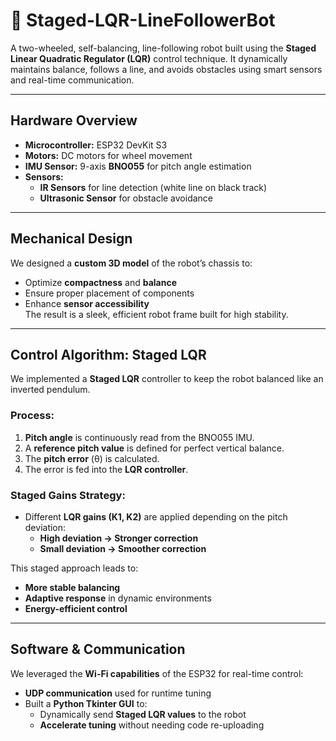 # 🤖 Staged-LQR-LineFollowerBot

A two-wheeled, self-balancing, line-following robot built using the **Staged Linear Quadratic Regulator (LQR)** control technique. It dynamically maintains balance, follows a line, and avoids obstacles using smart sensors and real-time communication.

---

## Hardware Overview

- **Microcontroller:** ESP32 DevKit S3  
- **Motors:** DC motors for wheel movement  
- **IMU Sensor:** 9-axis **BNO055** for pitch angle estimation  
- **Sensors:**
  - **IR Sensors** for line detection (white line on black track)
  - **Ultrasonic Sensor** for obstacle avoidance  

---

## Mechanical Design

We designed a **custom 3D model** of the robot’s chassis to:
- Optimize **compactness** and **balance**
- Ensure proper placement of components
- Enhance **sensor accessibility**  
The result is a sleek, efficient robot frame built for high stability.

---

## Control Algorithm: Staged LQR

We implemented a **Staged LQR** controller to keep the robot balanced like an inverted pendulum.

### Process:

1. **Pitch angle** is continuously read from the BNO055 IMU.
2. A **reference pitch value** is defined for perfect vertical balance.
3. The **pitch error** (θ) is calculated.
4. The error is fed into the **LQR controller**.

### Staged Gains Strategy:

- Different **LQR gains (K1, K2)** are applied depending on the pitch deviation:
  - **High deviation → Stronger correction**
  - **Small deviation → Smoother correction**

This staged approach leads to:
- **More stable balancing**
- **Adaptive response** in dynamic environments
- **Energy-efficient control**

---

## Software & Communication

We leveraged the **Wi-Fi capabilities** of the ESP32 for real-time control:

- **UDP communication** used for runtime tuning
- Built a **Python Tkinter GUI** to:
  - Dynamically send **Staged LQR values** to the robot
  - **Accelerate tuning** without needing code re-uploading
